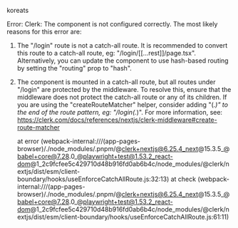 koreats

Error: 
Clerk: The <SignIn/> component is not configured correctly. The most likely reasons for this error are:

1. The "/login" route is not a catch-all route.
It is recommended to convert this route to a catch-all route, eg: "/login/[[...rest]]/page.tsx". Alternatively, you can update the <SignIn/> component to use hash-based routing by setting the "routing" prop to "hash".

2. The <SignIn/> component is mounted in a catch-all route, but all routes under "/login" are protected by the middleware.
To resolve this, ensure that the middleware does not protect the catch-all route or any of its children. If you are using the "createRouteMatcher" helper, consider adding "(.*)" to the end of the route pattern, eg: "/login(.*)". For more information, see: https://clerk.com/docs/references/nextjs/clerk-middleware#create-route-matcher

    at error (webpack-internal:///(app-pages-browser)/./node_modules/.pnpm/@clerk+nextjs@6.25.4_next@15.3.5_@babel+core@7.28.0_@playwright+test@1.53.2_react-dom@1_2c9fcfee5c429710d48b916fd0ab6b4c/node_modules/@clerk/nextjs/dist/esm/client-boundary/hooks/useEnforceCatchAllRoute.js:32:13)
    at check (webpack-internal:///(app-pages-browser)/./node_modules/.pnpm/@clerk+nextjs@6.25.4_next@15.3.5_@babel+core@7.28.0_@playwright+test@1.53.2_react-dom@1_2c9fcfee5c429710d48b916fd0ab6b4c/node_modules/@clerk/nextjs/dist/esm/client-boundary/hooks/useEnforceCatchAllRoute.js:61:11)
